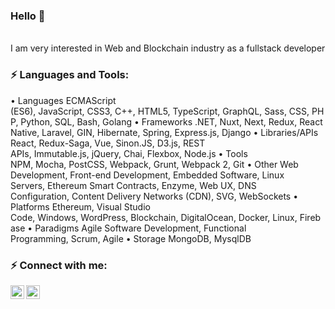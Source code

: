 ### Hello 👋

<br />
I am very interested in Web and Blockchain industry as a fullstack developer
<br />

### ⚡ Languages and Tools:
• Languages
ECMAScript (ES6), JavaScript, CSS3, C++, HTML5, TypeScript, GraphQL, Sass, CSS, PHP, Python, SQL, Bash, Golang
• Frameworks
.NET, Nuxt, Next, Redux, React Native, Laravel, GIN, Hibernate, Spring, Express.js, Django
• Libraries/APIs
React, Redux-Saga, Vue, Sinon.JS, D3.js, REST APIs, Immutable.js, jQuery, Chai, Flexbox, Node.js
• Tools
NPM, Mocha, PostCSS, Webpack, Grunt, Webpack 2, Git
• Other
Web Development, Front-end Development, Embedded Software, Linux Servers, Ethereum Smart Contracts, Enzyme, Web UX, DNS Configuration, Content Delivery Networks (CDN), SVG, WebSockets
• Platforms
Ethereum, Visual Studio Code, Windows, WordPress, Blockchain, DigitalOcean, Docker, Linux, Firebase
• Paradigms
Agile Software Development, Functional Programming, Scrum, Agile
• Storage
MongoDB, MysqlDB

### ⚡ Connect with me:

<a href="https://t.me/sdf" target="_blank"><img align="left" alt="social-media-profile | Telegram" width="22px" src="https://cdn.jsdelivr.net/npm/simple-icons@v3/icons/telegram.svg" /></a>
<a href="https://join.skype.com/invite/u7wpUCfhh5vKVC" target="_blank"><img align="left" alt="social-media-profile | Skype" width="22px" src="https://cdn.jsdelivr.net/npm/simple-icons@v3/icons/skype.svg" /></a>
<br />
